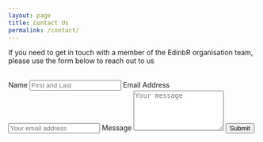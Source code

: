 ```yaml
---
layout: page
title: Contact Us
permalink: /contact/
---
```


If you need to get in touch with a member of the EdinbR organisation team, please use the form below to reach out to us

<br/>

<div class="row" style="display: flex;">
  <form class="contact-form" action="https://formspree.io/f/xdopjdor" method="POST">
    <label for="full-name">Name</label>
    <input type="text" name="name" id="full-name" placeholder="First and Last" required>
    <label for="email-address">Email Address</label>
    <input type="email" name="_replyto" id="email-address" placeholder="Your email address" required>
    <label for="message">Message</label>
    <textarea rows="5" name="message" id="message" placeholder="Your message" required></textarea>
    <input type="hidden" name="_subject" id="email-subject" value="Contact Form Submission">
    <input type="submit" value="Submit">
  </form>
</div>

